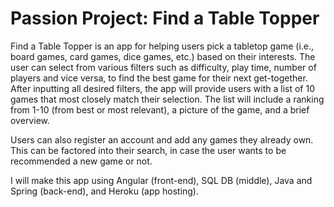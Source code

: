 # **Passion Project: Find a Table Topper**

Find a Table Topper is an app for helping users pick a tabletop game (i.e., board games, card games, dice games, etc.) based on their interests. The user can select from various filters such as difficulty, play time, number of players and vice versa, to find the best game for their next get-together. After inputting all desired filters, the app will provide users with a list of 10 games that most closely match their selection. The list will include a ranking from 1-10 (from best or most relevant), a picture of the game, and a brief overview. 

Users can also register an account and add any games they already own. This can be factored into their search, in case the user wants to be recommended a new game or not.

I will make this app using Angular (front-end), SQL DB (middle), Java and Spring (back-end), and Heroku (app hosting).